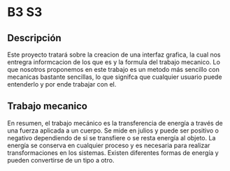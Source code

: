 
# B3 S3


## Descripción

Este proyecto tratará sobre la creacion de una interfaz grafica, la cual nos entregra informcacion de los que es y la formula del trabajo mecanico.
Lo que nosotros proponemos en este trabajo es un metodo más sencillo con mecanicas bastante sencillas, lo que signifca que cualquier usuario puede entenderlo y 
por ende trabajar con el.

## Trabajo mecanico

En resumen, el trabajo mecánico es la transferencia de energía a través de una fuerza aplicada a un cuerpo. Se mide en julios y puede ser positivo o negativo dependiendo de si
se transfiere o se resta energía al objeto. La energía se conserva en cualquier proceso y es necesaria para realizar transformaciones en los sistemas. Existen diferentes
formas de energía y pueden convertirse de un tipo a otro.
